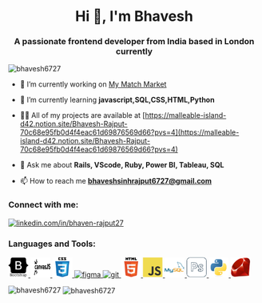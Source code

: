 <h1 align="center">Hi 👋, I'm Bhavesh</h1>
<h3 align="center">A passionate frontend developer from India based in London currently</h3>

<p align="left"> <img src="https://komarev.com/ghpvc/?username=bhavesh6727&label=Profile%20views&color=0e75b6&style=flat" alt="bhavesh6727" /> </p>

- 🔭 I’m currently working on [My Match Market](https://github.com/js-code-alt/My_Match_Market)

- 🌱 I’m currently learning **javascript,SQL,CSS,HTML,Python**

- 👨‍💻 All of my projects are available at [https://malleable-island-d42.notion.site/Bhavesh-Rajput-70c68e95fb0d4f4eac61d69876569d66?pvs=4](https://malleable-island-d42.notion.site/Bhavesh-Rajput-70c68e95fb0d4f4eac61d69876569d66?pvs=4)

- 💬 Ask me about **Rails, VScode, Ruby, Power BI, Tableau, SQL**

- 📫 How to reach me **bhaveshsinhrajput6727@gmail.com**

<h3 align="left">Connect with me:</h3>
<p align="left">
<a href="https://linkedin.com/in/linkedin.com/in/bhaven-rajput27" target="blank"><img align="center" src="https://raw.githubusercontent.com/rahuldkjain/github-profile-readme-generator/master/src/images/icons/Social/linked-in-alt.svg" alt="linkedin.com/in/bhaven-rajput27" height="30" width="40" /></a>
</p>

<h3 align="left">Languages and Tools:</h3>
<p align="left"> <a href="https://getbootstrap.com" target="_blank" rel="noreferrer"> <img src="https://raw.githubusercontent.com/devicons/devicon/master/icons/bootstrap/bootstrap-plain-wordmark.svg" alt="bootstrap" width="40" height="40"/> </a> <a href="https://canvasjs.com" target="_blank" rel="noreferrer"> <img src="https://raw.githubusercontent.com/Hardik0307/Hardik0307/master/assets/canvasjs-charts.svg" alt="canvasjs" width="40" height="40"/> </a> <a href="https://www.w3schools.com/css/" target="_blank" rel="noreferrer"> <img src="https://raw.githubusercontent.com/devicons/devicon/master/icons/css3/css3-original-wordmark.svg" alt="css3" width="40" height="40"/> </a> <a href="https://www.figma.com/" target="_blank" rel="noreferrer"> <img src="https://www.vectorlogo.zone/logos/figma/figma-icon.svg" alt="figma" width="40" height="40"/> </a> <a href="https://git-scm.com/" target="_blank" rel="noreferrer"> <img src="https://www.vectorlogo.zone/logos/git-scm/git-scm-icon.svg" alt="git" width="40" height="40"/> </a> <a href="https://www.w3.org/html/" target="_blank" rel="noreferrer"> <img src="https://raw.githubusercontent.com/devicons/devicon/master/icons/html5/html5-original-wordmark.svg" alt="html5" width="40" height="40"/> </a> <a href="https://developer.mozilla.org/en-US/docs/Web/JavaScript" target="_blank" rel="noreferrer"> <img src="https://raw.githubusercontent.com/devicons/devicon/master/icons/javascript/javascript-original.svg" alt="javascript" width="40" height="40"/> </a> <a href="https://www.mysql.com/" target="_blank" rel="noreferrer"> <img src="https://raw.githubusercontent.com/devicons/devicon/master/icons/mysql/mysql-original-wordmark.svg" alt="mysql" width="40" height="40"/> </a> <a href="https://www.photoshop.com/en" target="_blank" rel="noreferrer"> <img src="https://raw.githubusercontent.com/devicons/devicon/master/icons/photoshop/photoshop-line.svg" alt="photoshop" width="40" height="40"/> </a> <a href="https://www.python.org" target="_blank" rel="noreferrer"> <img src="https://raw.githubusercontent.com/devicons/devicon/master/icons/python/python-original.svg" alt="python" width="40" height="40"/> </a> <a href="https://www.ruby-lang.org/en/" target="_blank" rel="noreferrer"> <img src="https://raw.githubusercontent.com/devicons/devicon/master/icons/ruby/ruby-original.svg" alt="ruby" width="40" height="40"/> </a> </p>

<p><img align="left" src="https://github-readme-stats.vercel.app/api/top-langs?username=bhavesh6727&show_icons=true&locale=en&layout=compact" alt="bhavesh6727" /></p>

<p>&nbsp;<img align="center" src="https://github-readme-stats.vercel.app/api?username=bhavesh6727&show_icons=true&locale=en" alt="bhavesh6727" /></p>
